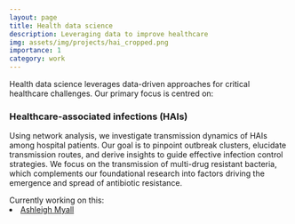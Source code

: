 ```yaml
---
layout: page
title: Health data science
description: Leveraging data to improve healthcare
img: assets/img/projects/hai_cropped.png
importance: 1
category: work
---
```


Health data science leverages data-driven approaches for critical healthcare challenges. Our primary focus is centred
on:

### Healthcare-associated infections (HAIs)

Using network analysis, we investigate transmission dynamics of HAIs among hospital patients. Our goal is to pinpoint
outbreak clusters, elucidate transmission routes, and derive insights to guide effective infection control strategies.
We focus on the transmission of multi-drug resistant bacteria, which complements our foundational research into factors
driving the emergence and spread of antibiotic resistance.

<div>
<span> Currently working on this: </span>
  <li class="tab"><a href="/people/ashleighMyall/">Ashleigh Myall</a></li>
</div>
